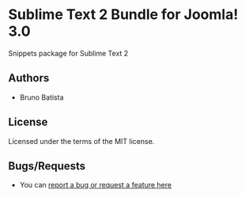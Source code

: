 Sublime Text 2 Bundle for Joomla! 3.0
=====================================

Snippets package for Sublime Text 2

## Authors

* Bruno Batista

## License

Licensed under the terms of the MIT license.

## Bugs/Requests

* You can [report a bug or request a feature here](http://github.com/joomlapro/joomla3-bundle/issues)